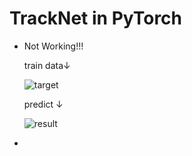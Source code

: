 # TrackNet in PyTorch

- Not Working!!!

  train data↓

  ![target](https://user-images.githubusercontent.com/16914891/80685813-b587e900-8b02-11ea-87b4-6b3783d1472e.png)

  predict ↓

  ![result](https://user-images.githubusercontent.com/16914891/80685809-b456bc00-8b02-11ea-9cb9-e4077ea8cc42.png)

  

- 